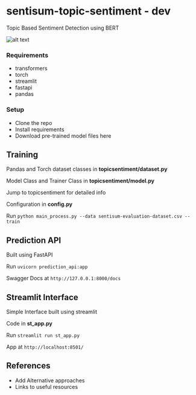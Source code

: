 # sentisum-topic-sentiment - dev
Topic Based Sentiment Detection using BERT

![alt text](https://github.com/sampathkethineedi/sentisum-topic-sentiment/blob/dev/st_interface.png?raw=true)

### Requirements
- transformers
- torch
- streamlit
- fastapi
- pandas

### Setup
- Clone the repo
- Install requirements
- Download pre-trained model files here

## Training

Pandas and Torch dataset classes in **topicsentiment/dataset.py**

Model Class and Trainer Class in **topicsentiment/model.py**

Jump to topicsentiment for detailed info

Configuration in **config.py**

Run `python main_process.py --data sentisum-evaluation-dataset.csv --train`

## Prediction API
Built using FastAPI

Run `uvicorn prediction_api:app`

Swagger Docs at `http://127.0.0.1:8000/docs`

## Streamlit Interface
Simple Interface built using streamlit

Code in **st_app.py**

Run `streamlit run st_app.py`

App at `http://localhost:8501/`

## References
- Add Alternative approaches
- Links to useful resources

